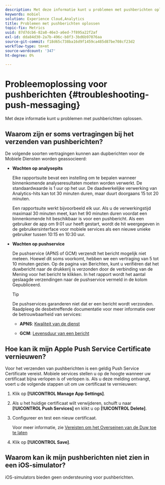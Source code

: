 ```yaml
---
description: Met deze informatie kunt u problemen met pushberichten oplossen.
keywords: mobiel
solution: Experience Cloud,Analytics
title: Problemen met pushberichten oplossen
topic-fix: Metrics
uuid: 87d7dcb6-82a8-46e3-a6ed-7f895a22f2af
exl-id: dda84d30-2a7b-496c-b8f3-3bd6b97076aa
source-git-commit: f18d65c738ba16d9f1459ca485d87be708cf23d2
workflow-type: tm+mt
source-wordcount: '347'
ht-degree: 0%

---
```


# Probleemoplossing voor pushberichten {#troubleshooting-push-messaging}

Met deze informatie kunt u problemen met pushberichten oplossen.

## Waarom zijn er soms vertragingen bij het verzenden van pushberichten?

De volgende soorten vertragingen kunnen aan dupberichten voor de Mobiele Diensten worden geassocieerd:

* **Wachten op analysepits**

   Elke rapportsuite bevat een instelling om te bepalen wanneer binnenkomende analyseresultaten moeten worden verwerkt. De standaardwaarde is 1 uur op het uur. De daadwerkelijke verwerking van Analytics-hits kan tot 30 minuten duren, maar duurt doorgaans 15 tot 20 minuten.

   Een rapportsuite werkt bijvoorbeeld elk uur. Als u de verwerkingstijd maximaal 30 minuten meet, kan het 90 minuten duren voordat een binnenkomende hit beschikbaar is voor een pushbericht. Als een gebruiker de app om 9:01 uur heeft gestart, wordt de hit weergegeven in de gebruikersinterface voor mobiele services als een nieuwe unieke gebruiker tussen 10:15 en 10:30 uur.

* **Wachten op pushservice**

   De pushservice (APNS of GCM) verzendt het bericht mogelijk niet meteen. Hoewel dit soms voorkomt, hebben we een vertraging van 5 tot 10 minuten gezien. Op de pagina van Berichten, kunt u verifiëren dat het duwbericht naar de drukkerij is verzonden door de verbinding van de Mening voor het bericht te klikken. In het rapport wordt het aantal geslaagde verzendingen naar de pushservice vermeld in de kolom Gepubliceerd.

   >[!TIP]
   >
   >De pushservices garanderen niet dat er een bericht wordt verzonden. Raadpleeg de desbetreffende documentatie voor meer informatie over de betrouwbaarheid van services:
   >
   >* **APNS**:  [Kwaliteit van de dienst](https://developer.apple.com/documentation/usernotifications)
   >
   >* **GCM**:  [Levensduur van een bericht](https://developers.google.com/cloud-messaging/concept-options)


## Hoe kan ik mijn Apple Push Service Certificate vernieuwen?

Voor het verzenden van pushberichten is een geldig Push Service Certificate vereist. Mobiele services stellen u op de hoogte wanneer uw certificaat bijna verlopen is of verlopen is. Als u deze melding ontvangt, voert u de volgende stappen uit om uw certificaat te vernieuwen:

1. Klik op **[!UICONTROL Manage App Settings]**.
2. Als u het huidige certificaat wilt verwijderen, schuift u naar **[!UICONTROL Push Services]** en klikt u op **[!UICONTROL Delete]**.
3. Configureer en test een nieuw certificaat.

   Voor meer informatie, zie [Vereisten om het Overseinen van de Duw toe te laten](/help/using/c-manage-app-settings/c-mob-confg-app/configure-push-messaging/prerequisites-push-messaging.md)

4. Klik op **[!UICONTROL Save]**.

## Waarom kan ik mijn pushberichten niet zien in een iOS-simulator?

iOS-simulators bieden geen ondersteuning voor pushberichten.
